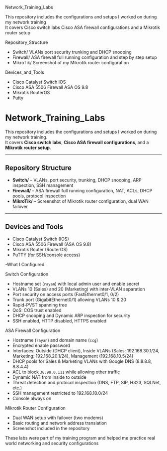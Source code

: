  Network_Training_Labs

This repository includes the configurations and setups I worked on during my network training  
It covers Cisco switch labs Cisco ASA firewall configurations and a Mikrotik router setup  

 Repository_Structure
- Switch/  VLANs port security trunking and DHCP snooping  
- Firewall/  ASA firewall full running configuration and step by step setup  
- MikroTik/  Screenshot of my Mikrotik router configuration  

 Devices_and_Tools
- Cisco Catalyst Switch IOS  
- Cisco ASA 5506 Firewall ASA OS 9.8  
- Mikrotik RouterOS
- Putty
  

 # Network_Training_Labs

This repository includes the configurations and setups I worked on during my network training.  
It covers **Cisco switch labs**, **Cisco ASA firewall configurations**, and a **Mikrotik router setup**.

---

## Repository Structure

- **Switch/** – VLANs, port security, trunking, DHCP snooping, ARP inspection, SSH management  
- **Firewall/** – ASA firewall full running configuration, NAT, ACLs, DHCP pools, protocol inspection  
- **MikroTik/** – Screenshot of Mikrotik router configuration, dual WAN failover  

---

## Devices and Tools

- Cisco Catalyst Switch (IOS)  
- Cisco ASA 5506 Firewall (ASA OS 9.8)  
- Mikrotik Router (RouterOS)  
- PuTTY (for SSH/console access)  


-What I Configured

 Switch Configuration
- Hostname set (`rayan`) with local admin user and enable secret  
- VLANs 10 (Sales) and 20 (Marketing) with inter-VLAN separation  
- Port security on access ports (FastEthernet0/1, 0/2)  
- Trunk port (GigabitEthernet0/1) allowing VLANs 10 & 20  
- Rapid-PVST spanning tree  
- QoS: COS trust enabled  
- DHCP snooping and Dynamic ARP inspection for security  
- SSH enabled, HTTP disabled, HTTPS enabled  

ASA Firewall Configuration
- Hostname (`rayan`) and domain name (`ccg`)  
- Encrypted enable password  
- Interfaces: Outside (DHCP client), Inside VLANs (Sales: 192.168.30.1/24, Marketing: 192.168.20.1/24), Management (192.168.10.5/24)  
- DHCP pools for Sales & Marketing VLANs with Google DNS (8.8.8.8, 8.8.4.4)  
- ACL to block `38.98.0.111` while allowing other traffic  
- Dynamic NAT from inside to outside  
- Threat detection and protocol inspection (DNS, FTP, SIP, H323, SQLNet, etc.)  
- SSH management restricted to 192.168.10.0/24  
- Console always on  

Mikrotik Router Configuration
- Dual WAN setup with failover (two modems)  
- Basic routing and network address translation  
- Screenshot included in the repository  




These labs were part of my training program and helped me practice real world networking and security configurations

